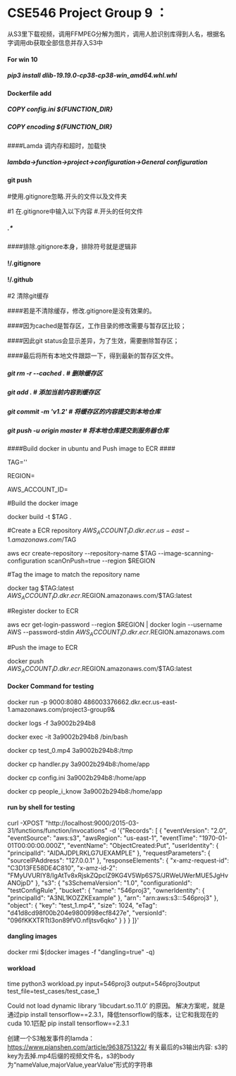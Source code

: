 # CSE546 Project Group 9 ： 
从S3里下载视频，调用FFMPEG分解为图片，调用人脸识别库得到人名，根据名字调用db获取全部信息并存入S3中

#### For win 10 ####
##### pip3 install dlib-19.19.0-cp38-cp38-win_amd64.whl.whl

#### Dockerfile add ####
##### COPY config.ini ${FUNCTION_DIR}
##### COPY encoding ${FUNCTION_DIR}

####Lamda 调内存和超时，加载快 
##### lambda->function->project->configuration->General configuration

#### git push ####
#使用.gitignore忽略.开头的文件以及文件夹

#1 在.gitignore中输入以下内容
#.开头的任何文件
##### .*
####排除.gitignore本身，排除符号就是逻辑非
#### !/.gitignore
#### !/.github

#2 清除git缓存

####若是不清除缓存，修改.gitignore是没有效果的。

####因为cached是暂存区，工作目录的修改需要与暂存区比较；

####因此git status会显示差异，为了生效，需要删除暂存区；

####最后将所有本地文件跟踪一下，得到最新的暂存区文件。
 
##### git rm -r --cached .               # 删除缓存区
##### git add .                          # 添加当前内容到缓存区
##### git commit -m 'v1.2'               # 将缓存区的内容提交到本地仓库
##### git push -u origin master          # 将本地仓库提交到服务器仓库

####Build docker in ubuntu and Push image to ECR ####

TAG=''

REGION=

AWS_ACCOUNT_ID=

#Build the docker image

docker build -t $TAG .

#Create a ECR repository  $AWS_ACCOUNT_ID.dkr.ecr.us-east-1.amazonaws.com/$TAG

aws ecr create-repository --repository-name $TAG --image-scanning-configuration scanOnPush=true --region $REGION

#Tag the image to match the repository name

docker tag $TAG:latest $AWS_ACCOUNT_ID.dkr.ecr.$REGION.amazonaws.com/$TAG:latest

#Register docker to ECR

aws ecr get-login-password --region $REGION | docker login --username AWS --password-stdin $AWS_ACCOUNT_ID.dkr.ecr.$REGION.amazonaws.com

#Push the image to ECR

docker push $AWS_ACCOUNT_ID.dkr.ecr.$REGION.amazonaws.com/$TAG:latest


#### Docker Command for testing ####

docker run -p 9000:8080 486003376662.dkr.ecr.us-east-1.amazonaws.com/project3-group9&

docker logs -f 3a9002b294b8

docker exec -it 3a9002b294b8 /bin/bash

docker cp test_0.mp4 3a9002b294b8:/tmp

docker cp handler.py 3a9002b294b8:/home/app

docker cp config.ini 3a9002b294b8:/home/app

docker cp people_i_know 3a9002b294b8:/home/app

#### run by shell for testing ####

curl -XPOST "http://localhost:9000/2015-03-31/functions/function/invocations" -d '{"Records": [
    {
      "eventVersion": "2.0",
      "eventSource": "aws:s3",
      "awsRegion": "us-east-1",
      "eventTime": "1970-01-01T00:00:00.000Z",
      "eventName": "ObjectCreated:Put",
      "userIdentity": {
        "principalId": "AIDAJDPLRKLG7UEXAMPLE"
      },
      "requestParameters": {
        "sourceIPAddress": "127.0.0.1"
      },
      "responseElements": {
        "x-amz-request-id": "C3D13FE58DE4C810",
        "x-amz-id-2": "FMyUVURIY8/IgAtTv8xRjskZQpcIZ9KG4V5Wp6S7S/JRWeUWerMUE5JgHvANOjpD"
      },
      "s3": {
        "s3SchemaVersion": "1.0",
        "configurationId": "testConfigRule",
        "bucket": {
          "name": "546proj3",
          "ownerIdentity": {
            "principalId": "A3NL1KOZZKExample"
          },
          "arn": "arn:aws:s3:::546proj3"
        },
        "object": {
          "key": "test_1.mp4",
          "size": 1024,
          "eTag": "d41d8cd98f00b204e9800998ecf8427e",
          "versionId": "096fKKXTRTtl3on89fVO.nfljtsv6qko"
        }
      }
    }
  ]}'
  
#### dangling images ####
docker rmi $(docker images -f "dangling=true" -q)

#### workload ####
time python3 workload.py input=546proj3 output=546proj3output test_file=test_cases/test_case_1  
  
Could not load dynamic library ‘libcudart.so.11.0’ 的原因。
解决方案呢，就是通过pip install tensorflow==2.3.1，降低tensorflow的版本，让它和我现在的cuda 10.1匹配
pip install tensorflow==2.3.1

创建一个S3触发事件的lamda：https://www.pianshen.com/article/9638751322/
有关最后的s3输出内容: s3的key为去掉.mp4后缀的视频文件名，s3的body为“nameValue,majorValue,yearValue”形式的字符串 
